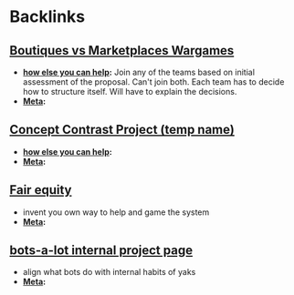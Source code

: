 
# Backlinks
## [Boutiques vs Marketplaces Wargames](<Boutiques vs Marketplaces Wargames.md>)
- **[how else you can help](<how else you can help.md>):** Join any of the teams based on initial assessment of the proposal. Can't join both. Each team has to decide how to structure itself. Will have to explain the decisions.
- **[Meta](<Meta.md>):**

## [Concept Contrast Project (temp name)](<Concept Contrast Project (temp name).md>)
- **[how else you can help](<how else you can help.md>):**
- **[Meta](<Meta.md>):**

## [Fair equity](<Fair equity.md>)
- invent you own way to help and game the system
- **[Meta](<Meta.md>):**

## [bots-a-lot internal project page](<bots-a-lot internal project page.md>)
- align what bots do with internal habits of yaks
- **[Meta](<Meta.md>):**

